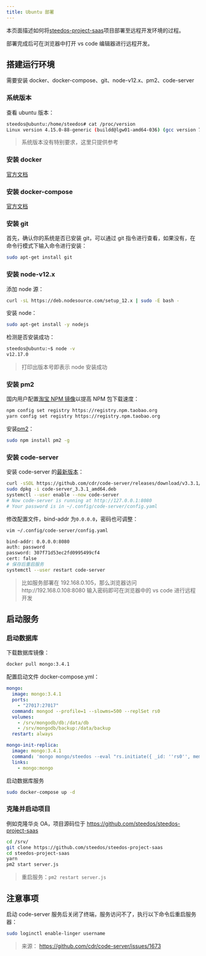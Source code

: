 ```yaml
---
title: Ubuntu 部署
---
```


本页面描述如何将[steedos-project-saas](https://github.com/steedos/steedos-project-saas)项目部署至远程开发环境的过程。

部署完成后可在浏览器中打开 vs code 编辑器进行远程开发。

## 搭建运行环境

需要安装 docker、docker-compose、git、node-v12.x、pm2、code-server

### 系统版本

查看 ubuntu 版本：

```bash
steedos@ubuntu:/home/steedos# cat /proc/version
Linux version 4.15.0-88-generic (buildd@lgw01-amd64-036) (gcc version 7.4.0 (Ubuntu 7.4.0-1ubuntu1~18.04.1)) #88-Ubuntu SMP Tue Feb 11 20:11:34 UTC 2020
```

> 系统版本没有特别要求，这里只提供参考

### 安装 docker

[官方文档](https://docs.docker.com/engine/install/ubuntu/)

### 安装 docker-compose

[官方文档](https://docs.docker.com/compose/install/)

### 安装 git

首先，确认你的系统是否已安装 git，可以通过 git 指令进行查看，如果没有，在命令行模式下输入命令进行安装：

```bash
sudo apt-get install git
```

### 安装 node-v12.x

添加 node 源：

```bash
curl -sL https://deb.nodesource.com/setup_12.x | sudo -E bash -
```

安装 node：

```bash
sudo apt-get install -y nodejs
```

检测是否安装成功：

```bash
steedos@ubuntu:~$ node -v
v12.17.0
```

> 打印出版本号即表示 node 安装成功

### 安装 pm2

国内用户配置[淘宝 NPM 镜像](https://developer.aliyun.com/mirror/NPM)以提高 NPM 包下载速度：

```bash
npm config set registry https://registry.npm.taobao.org
yarn config set registry https://registry.npm.taobao.org
```

安装[pm2](https://pm2.keymetrics.io/docs/usage/pm2-doc-single-page/)：

```bash
sudo npm install pm2 -g
```

### 安装 code-server

安装 code-server 的[最新版本](https://github.com/cdr/code-server)：

```bash
curl -sSOL https://github.com/cdr/code-server/releases/download/v3.3.1/code-server_3.3.1_amd64.deb
sudo dpkg -i code-server_3.3.1_amd64.deb
systemctl --user enable --now code-server
# Now code-server is running at http://127.0.0.1:8080
# Your password is in ~/.config/code-server/config.yaml
```

修改配置文件，bind-addr 为`0.0.0.0`，密码也可调整：

```bash
vim ~/.config/code-server/config.yaml

bind-addr: 0.0.0.0:8080
auth: password
password: 307f71d53ec2fd0995499cf4
cert: false
# 保存后重启服务
systemctl --user restart code-server
```

> 比如服务部署在 192.168.0.105，那么浏览器访问http://192.168.0.108:8080 输入密码即可在浏览器中的 vs code 进行远程开发

## 启动服务

### 启动数据库

下载数据库镜像：

```bash
docker pull mongo:3.4.1
```

配置启动文件 docker-compose.yml：

```yaml
mongo:
  image: mongo:3.4.1
  ports:
    - "27017:27017"
  command: mongod --profile=1 --slowms=500 --replSet rs0
  volumes:
    - /srv/mongodb/db:/data/db
    - /srv/mongodb/backup:/data/backup
  restart: always

mongo-init-replica:
  image: mongo:3.4.1
  command: 'mongo mongo/steedos --eval "rs.initiate({ _id: ''rs0'', members: [ { _id: 0, host: ''127.0.0.1:27017'' } ]})"'
  links:
    - mongo:mongo
```

启动数据库服务

```bash
sudo docker-compose up -d
```

### 克隆并启动项目

例如克隆华炎 OA，项目源码位于 https://github.com/steedos/steedos-project-saas

```bash
cd /srv/
git clone https://github.com/steedos/steedos-project-saas
cd steedos-project-saas
yarn
pm2 start server.js
```

> 重启服务：`pm2 restart server.js`

## 注意事项

启动 code-server 服务后关闭了终端，服务访问不了，执行以下命令后重启服务器：

```bash
sudo loginctl enable-linger username
```

> 来源： https://github.com/cdr/code-server/issues/1673
